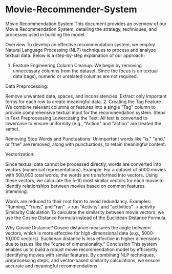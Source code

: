 # Movie-Recommender-System


Movie Recommendation System
This document provides an overview of our Movie Recommendation System, detailing the strategy, techniques, and processes used in building the model.

Overview
To develop an effective recommendation system, we employ Natural Language Processing (NLP) techniques to process and analyze textual data. Below is a step-by-step explanation of our approach:

1. Feature Engineering
Column Cleanup:
We begin by removing unnecessary columns from the dataset. Since the focus is on textual data (tags), numeric or unrelated columns are not required.

Data Preprocessing:

Remove unwanted data, spaces, and inconsistencies.
Extract only important terms for each row to create meaningful data.
2. Creating the Tag Feature
We combine relevant columns or features into a single "Tag" column to provide comprehensive textual input for the recommendation system.
Steps in Text Preprocessing
Lowercasing the Text:
All text is converted to lowercase to ensure uniformity (e.g., "Action" and "action" are treated the same).

Removing Stop Words and Punctuations:
Unimportant words like "is," "and," or "the" are removed, along with punctuations, to retain meaningful content.

Vectorization:

Since textual data cannot be processed directly, words are converted into vectors (numerical representations).
Example: For a dataset of 5000 movies with 500,000 total words, the words are transformed into vectors.
Using these vectors, we calculate the 5-10 most similar vectors for each movie to identify relationships between movies based on common features.
Stemming:

Words are reduced to their root form to avoid redundancy.
Examples:
"Running," "runs," and "ran" → run
"Activity" and "activities" → activity
Similarity Calculation
To calculate the similarity between movie vectors, we use the Cosine Distance Formula instead of the Euclidean Distance Formula.

Why Cosine Distance?
Cosine distance measures the angle between vectors, which is more effective for high-dimensional data (e.g., 5000-10,000 vectors).
Euclidean distance is less effective in higher dimensions due to issues like the "curse of dimensionality."
Conclusion
This system enables us to build a robust movie recommendation model by efficiently identifying movies with similar features. By combining NLP techniques, preprocessing steps, and vector-based similarity calculations, we ensure accurate and meaningful recommendations.


